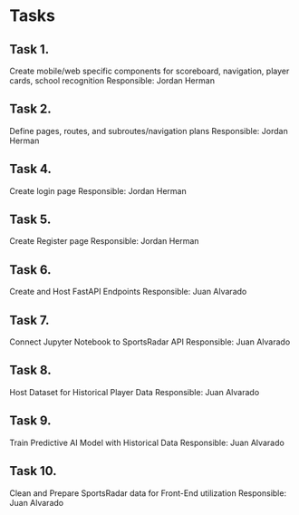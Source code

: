 # Tasks

## Task 1.
Create mobile/web specific components for scoreboard, navigation, player cards, school recognition
Responsible: Jordan Herman

## Task 2.
Define pages, routes, and subroutes/navigation plans
Responsible: Jordan Herman

## Task 4.
Create login page
Responsible: Jordan Herman

## Task 5.
Create Register page
Responsible: Jordan Herman

## Task 6.
Create and Host FastAPI Endpoints
Responsible: Juan Alvarado

## Task 7.
Connect Jupyter Notebook to SportsRadar API
Responsible: Juan Alvarado

## Task 8.
Host Dataset for Historical Player Data
Responsible: Juan Alvarado

## Task 9.
Train Predictive AI Model with Historical Data
Responsible: Juan Alvarado

## Task 10.
Clean and Prepare SportsRadar data for Front-End utilization
Responsible: Juan Alvarado
